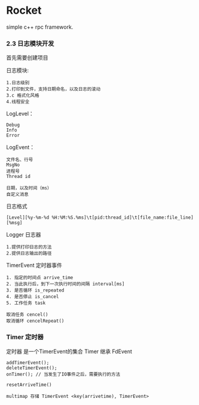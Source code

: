 # Rocket
simple c++ rpc framework.




### 2.3 日志模块开发
首先需要创建项目

日志模块:
```
1.日志级别
2.打印到文件，支持日期命名，以及日志的滚动
3.c 格式化风格
4.线程安全
```

LogLevel：
```
Debug
Info
Error
```

LogEvent：
```
文件名、行号
MsgNo
进程号
Thread id

日期，以及时间（ms）
自定义消息
```

日志格式
```
[Level][%y-%m-%d %H:%M:%S.%ms]\t[pid:thread_id]\t[file_name:file_line][%msg]
```

Logger 日志器
```
1.提供打印日志的方法
2.提供日志输出的路径
```

TimerEvent 定时器事件
```
1. 指定的时间点 arrive_time
2. 当此执行后，到下一次执行时间的间隔 interval[ms]
3. 是否循环 is_repeated
4. 是否停止 is_cancel
5. 工作任务 task

取消任务 cencel()
取消循环 cencelRepeat()
```

### Timer 定时器
定时器 是一个TimerEvent的集合
Timer 继承 FdEvent
```
addTimerEvent();
deleteTimerEvent();
onTimer(); // 当发生了IO事件之后，需要执行的方法

resetArriveTime()

multimap 存储 TimerEvent <key(arrivetime), TimerEvent>

```